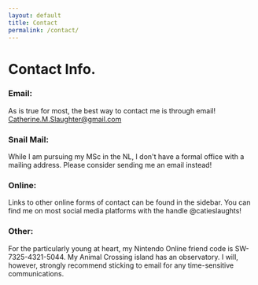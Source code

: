 ```yaml
---
layout: default
title: Contact
permalink: /contact/
---
```

# Contact Info.

### Email:
As is true for most, the best way to contact me is through email!
<br><a href="mailto:catherine.m.slaughter@gmail.com"> <i class="fas fa-envelope"></i> Catherine.M.Slaughter@gmail.com</a>

### Snail Mail:
While I am pursuing my MSc in the NL, I don't have a formal office with a mailing address. Please consider sending me an email instead!

### Online:
Links to other online forms of contact can be found in the sidebar.
You can find me on most social media platforms with the handle @catieslaughts!

### Other:
For the particularly young at heart, my Nintendo Online friend code is SW-7325-4321-5044. My Animal Crossing island has an observatory. I will, however, strongly recommend sticking to email for any time-sensitive communications.
